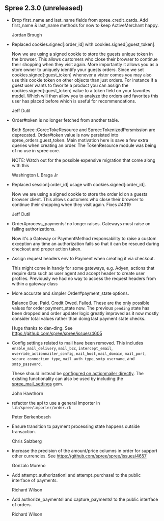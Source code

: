 ## Spree 2.3.0 (unreleased) ##

*   Drop first_name and last_name fields from spree_credit_cards.  Add
    first_name & last_name methods for now to keep ActiveMerchant happy.

    Jordan Brough

*   Replaced cookies.signed[:order_id] with cookies.signed[:guest_token].

    Now we are using a signed cookie to store the guests unique token
    in the browser.  This allows customers who close their browser to
    continue their shopping when they visit again.  More importantly
    it allows you as a store owner to uniquely identify your guests orders.
    Since we set cookies.signed[:guest_token] whenever a vistor comes
    you may also use this cookie token on other objects than just orders.
    For instance if a guest user wants to favorite a product you can
    assign the cookies.signed[:guest_token] value to a token field on your
    favorites model.  Which will then allow you to analyze the orders and
    favorites this user has placed before which is useful for recommendations.

    Jeff Dutil

*   Order#token is no longer fetched from another table.

    Both Spree::Core::TokeResource and Spree::TokenizedPersmission are deprecated.
    Order#token value is now persisted into spree_orders.guest_token. Main motivation
    here is save a few extra queries when creating an order. The TokenResource
    module was being of no use in spree core.

    NOTE: Watch out for the possible expensive migration that come along with this

    Washington L Braga Jr

*   Replaced session[:order_id] usage with cookies.signed[:order_id].

    Now we are using a signed cookie to store the order id on a guests
    browser client.  This allows customers who close their browser to
    continue their shopping when they visit again.
    Fixes #4319

    Jeff Dutil


*   Order#process_payments! no longer raises. Gateways must raise on failing authorizations.

    Now it's a Gateway or PaymentMethod responsability to raise a custom
    exception any time an authorization fails so that it can be rescued
    during checkout and proper action taken.

*   Assign request headers env to Payment when creating it via checkout.

    This might come in handy for some gateways, e.g. Adyen, actions that require
    data such as user agent and accept header to create user profiles. Previously
    we had no way to access the request headers from within a gateway class

*   More accurate and simpler Order#payment_state options.

    Balance Due. Paid. Credit Owed. Failed. These are the only possible values
    for order payment_state now. The previous `pending` state has been dropped
    and order updater logic greatly improved as it now mostly consider total
    values rather than doing last payment state checks.

    Huge thanks to dan-ding. See https://github.com/spree/spree/issues/4605

*   Config settings related to mail have been removed. This includes
    `enable_mail_delivery`, `mail_bcc`, `intercept_email`,
    `override_actionmailer_config`, `mail_host`, `mail_domain`, `mail_port`,
    `secure_connection_type`, `mail_auth_type`, `smtp_username`, and
    `smtp_password`.

    These should instead be [configured on actionmailer directly](http://api.rubyonrails.org/classes/ActionMailer/Base.html#class-ActionMailer::Base-label-Configuration+options).
    The existing functionality can also be used by including the [spree_mail_settings](https://github.com/spree-contrib/spree_mail_settings) gem.

    John Hawthorn

*   refactor the api to use a general importer in `lib/spree/importer/order.rb`

    Peter Berkenbosch

*   Ensure transition to payment processing state happens outside transaction.

    Chris Salzberg

*   Increase the precision of the amount/price columns in order for support other currencies. See https://github.com/spree/spree/issues/4657

    Gonzalo Moreno

*   Add attempt_authorization! and attempt_purchase! to the public interface of payments.

    Richard Wilson

*   Add authorize_payments! and capture_payments! to the public interface of orders.

    Richard Wilson
